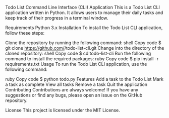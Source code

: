 Todo List Command Line Interface (CLI) Application
This is a Todo List CLI application written in Python. It allows users to manage their daily tasks and keep track of their progress in a terminal window.

Requirements
Python 3.x
Installation
To install the Todo List CLI application, follow these steps:

Clone the repository by running the following command:
shell
Copy code
$ git clone https://github.com/<username>/todo-list-cli.git
Change into the directory of the cloned repository:
shell
Copy code
$ cd todo-list-cli
Run the following command to install the required packages:
ruby
Copy code
$ pip install -r requirements.txt
Usage
To run the Todo List CLI application, use the following command:

ruby
Copy code
$ python todo.py
Features
Add a task to the Todo List
Mark a task as complete
View all tasks
Remove a task
Quit the application
Contributing
Contributions are always welcome! If you have any suggestions or find any bugs, please open an issue on the GitHub repository.

License
This project is licensed under the MIT License.
